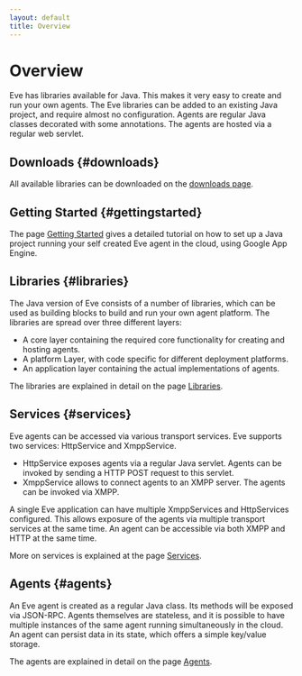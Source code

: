 ```yaml
---
layout: default
title: Overview
---
```


# Overview

Eve has libraries available for Java. 
This makes it very easy to create and run your own agents.
The Eve libraries can be added to an existing Java project, 
and require almost no configuration.
Agents are regular Java classes decorated with some annotations. 
The agents are hosted via a regular web servlet.



## Downloads {#downloads}

All available libraries can be downloaded on the 
[downloads page](java_downloads.html).


## Getting Started {#gettingstarted}

The page [Getting Started](java_gettingstarted.html) gives a detailed tutorial
on how to set up a Java project running your self created Eve agent in the cloud, 
using Google App Engine.


## Libraries {#libraries}

The Java version of Eve consists of a number of libraries, which can be used
as building blocks to build and run your own agent platform. 
The libraries are spread over three different layers:

- A core layer containing the required core functionality for creating and 
  hosting agents.
- A platform Layer, with code specific for different deployment platforms.
- An application layer containing the actual implementations of agents.

The libraries are explained in detail on the page 
[Libraries](java_libraries.html).


## Services {#services}

Eve agents can be accessed via various transport services.
Eve supports two services: HttpService and XmppService.

- HttpService exposes agents via a regular Java servlet.
  Agents can be invoked by sending a HTTP POST request to this servlet.
- XmppService allows to connect agents to an XMPP server.
  The agents can be invoked via XMPP.

A single Eve application can have multiple XmppServices and HttpServices configured.
This allows exposure of the agents via multiple transport services at the same time.
An agent can be accessible via both XMPP and HTTP at the same time.

More on services is explained at the page [Services](java_services.html).


## Agents {#agents}

An Eve agent is created as a regular Java class. 
Its methods will be exposed via JSON-RPC.
Agents themselves are stateless, and it is possible to have multiple
instances of the same agent running simultaneously in the cloud.
An agent can persist data in its state, which offers a simple
key/value storage.

The agents are explained in detail on the page 
[Agents](java_agents.html).


